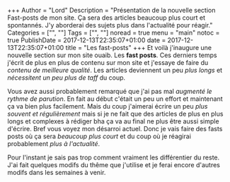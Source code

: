 +++
Author = "Lord"
Description = "Présentation de la nouvelle section Fast-posts de mon site. Ça sera des articles beaucoup plus court et spontannés. J'y aborderai des sujets plus dans l'actualité pour réagir."
Categories = ["", ""]
Tags = ["", ""]
noread = true
menu = "main"
notoc = true
PublishDate = 2017-12-13T22:35:07+01:00
date = 2017-12-13T22:35:07+01:00
title = "Les fast-posts"
+++
Et voilà j'inaugure une nouvelle section sur mon site ouaib. Les **fast posts**. Ces derniers temps j'écrit de plus en plus de contenu sur mon site et j'essaye de faire du *contenu de meilleure qualité*. Les articles deviennent un peu *plus longs* et *nécessitent un peu plus de taff* du coup.

Vous avez aussi probablement remarqué que j'ai pas mal *augmenté le rythme de parution*. En fait au début c'était un peu un effort et maintenant ça va bien plus facilement. Mais du coup j'aimerai écrire un peu *plus souvent et régulièrement* mais si je ne fait que des articles de plus en plus longs et complexes à rédiger bha ça va au final ne plus être aussi simple d'écrire. Bref vous voyez mon désarroi actuel. Donc je vais faire des fasts posts où ça sera *beaucoup plus court* et du coup où je réagirai probablement *plus à l'actualité*.

Pour l'instant je sais pas trop comment vraiment les différentier du reste. J'ai fait quelques modifs du thême que j'utilise et je ferai encore d'autres modifs dans les semaines à venir.
